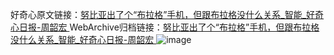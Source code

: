 好奇心原文链接：[努比亚出了个“布拉格”手机，但跟布拉格没什么关系_智能_好奇心日报-周韶宏 ](https://www.qdaily.com/articles/12160.html)
WebArchive归档链接：[努比亚出了个“布拉格”手机，但跟布拉格没什么关系_智能_好奇心日报-周韶宏 ](http://web.archive.org/web/20190623171941/https://www.qdaily.com/articles/12160.html)
![image](http://ww3.sinaimg.cn/large/007d5XDply1g3x03v8sblj30u04sxe81)
